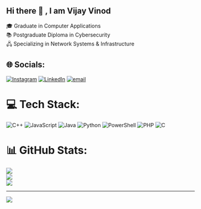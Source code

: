 ## Hi there 👋 ,  I am Vijay Vinod

🎓 Graduate in Computer Applications<br>
📚 Postgraduate Diploma in Cybersecurity<br>
🖧 Specializing in Network Systems & Infrastructure
 

## 🌐 Socials:
[![Instagram](https://img.shields.io/badge/Instagram-%23E4405F.svg?logo=Instagram&logoColor=white)](https://instagram.com/_vi_jay_7/) [![LinkedIn](https://img.shields.io/badge/LinkedIn-%230077B5.svg?logo=linkedin&logoColor=white)](https://linkedin.com/in/vijay-vinod-377515295/) [![email](https://img.shields.io/badge/Email-D14836?logo=gmail&logoColor=white)](mailto:vijayvinod200@gmail.com) 

# 💻 Tech Stack:
![C++](https://img.shields.io/badge/c++-%2300599C.svg?style=for-the-badge&logo=c%2B%2B&logoColor=white) ![JavaScript](https://img.shields.io/badge/javascript-%23323330.svg?style=for-the-badge&logo=javascript&logoColor=%23F7DF1E) ![Java](https://img.shields.io/badge/java-%23ED8B00.svg?style=for-the-badge&logo=openjdk&logoColor=white) ![Python](https://img.shields.io/badge/python-3670A0?style=for-the-badge&logo=python&logoColor=ffdd54) ![PowerShell](https://img.shields.io/badge/PowerShell-%235391FE.svg?style=for-the-badge&logo=powershell&logoColor=white) ![PHP](https://img.shields.io/badge/php-%23777BB4.svg?style=for-the-badge&logo=php&logoColor=white) ![C](https://img.shields.io/badge/c-%2300599C.svg?style=for-the-badge&logo=c&logoColor=white)
# 📊 GitHub Stats:
![](https://github-readme-stats.vercel.app/api?username=vijay-vinod&theme=merko&hide_border=false&include_all_commits=true&count_private=true)<br/>
![](https://nirzak-streak-stats.vercel.app/?user=vijay-vinod&theme=merko&hide_border=false)<br/>
![](https://github-readme-stats.vercel.app/api/top-langs/?username=vijay-vinod&theme=merko&hide_border=false&include_all_commits=true&count_private=true&layout=compact)

---
[![](https://visitcount.itsvg.in/api?id=vijay-vinod&icon=0&color=0)](https://visitcount.itsvg.in)

<!-- Proudly created with GPRM ( https://gprm.itsvg.in ) -->
